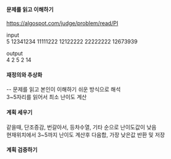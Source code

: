 #### 문제를 읽고 이해하기
https://algospot.com/judge/problem/read/PI

input</br>
5 
12341234 
11111222 
12122222 
22222222 
12673939


output</br>
4
2
5
2
14
 
#### 재정의와 추상화<br>
-- 문제를 읽고 본인이 이해하기 쉬운 방식으로 해석<br>
3~5자리를 읽어서 최소 난이도 계산

#### 계획 세우기<br>
같을때, 단조증감, 번갈아서, 등차수열, 기타 순으로 난이도값이 낮음<br>
현재위치에서 3~5까지 난이도 계산후 다음합, 가장 낮은값 반환 및 저장 

#### 계획 검증하기

